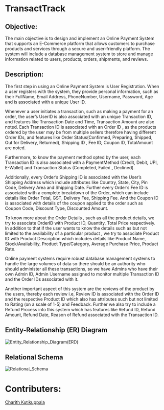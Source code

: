 # TransactTrack

## Objective:

The main objective is to design and implement an Online Payment
System that supports an E-Commerce platform that allows
customers to purchase products and services through a secure and
user-friendly platform. The system will include a database
management system to store and manage information related to
users, products, orders, shipments, and reviews.


## Description:

The first step in using an Online Payment System is User Registration. When a
user registers with the system, they provide personal information, such as their
FullName, Email Address, PhoneNumber, Username, Password, Age and is
associated with a unique User ID.

Whenever a user initiates a transaction, such as making a payment for an
order, the user’s UserID is also associated with an unique Transaction ID, and
features like Transaction Date and Time, Transaction Amount are also noted.
Each Transaction ID is associated with an Order ID , as the products ordered by
the user may be from multiple sellers therefore having different Order IDs, and
features like Order Status(Confirmed, Preparing, Shipped, Out for Delivery,
Returned), Shipping ID , Fee ID, Coupon ID, TotalAmount are noted.

Furthermore, to know the payment method opted by the user, each
Transaction ID is also associated with a PaymentMethod (Credit, Debit, UPI,
E-Wallet) and Transaction Status (Completed, Failed , Declined).

Additionally, every Order’s Shipping ID is associated with the User’s Shipping
Address which include attributes like Country, State, City, Pin Code, Delivery
Area and Shipping Date. Further every Order’s Fee ID is associated with a
complete breakdown of the Order, which can include details like Order Total,
GST, Delivery Fee, Shipping Fee. And the Coupon ID is associated with details of
the coupon applied to the order such as Coupon Code, Discount Type,
Discounted Amount.

To know more about the Order Details , such as all the product details, we try
to associate OrderID with Product ID, Quantity, Total Price respectively. In
addition to that if the user wants to know the details such as but not limited
to the availability of a particular product , we try to associate Product ID with
Product Description which includes details like Product Name,
Stock/Availability, Product Type/Category, Average Purchase Price, Product
Rate.

Online payment systems require robust database management systems to
handle the large volumes of data so there should be an authority who should
administer all these transactions, so we have Admins who have their own
Admin ID, Admin Username assigned to monitor multiple Transaction ID and
the Order IDs associated with it.

Another important aspect of this system are the reviews of the product by the
users, thereby each review i.e, Review ID is associated with the Order ID and
the respective Product ID which also has attributes such but not limited to
Rating (on a scale of 1-5) and Feedback. Further we also try to include a Refund
Process into this system which has features like Refund ID, Refund Amount,
Refund Date, Reason of Refund associated with the Transaction ID.

## Entity-Relationship (ER) Diagram

![Entity_Relationship_Diagram(ERD)](https://github.com/Harsh62004/Online-Payment-System/assets/94214306/50664b1d-b07a-42ea-b51c-9cee3c8abc50)

## Relational Schema
![Relational_Schema](https://github.com/Harsh62004/Online-Payment-System/assets/94214306/7031c376-6127-4918-8570-87b62cd90493)

# Contributers:

[Charith Kutikuppala](https://github.com/itsmeck24)  

